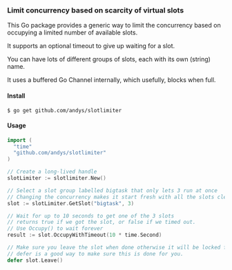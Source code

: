 ### Limit concurrency based on scarcity of virtual slots

This Go package provides a generic way to limit the concurrency based on occupying a limited number of available slots.

It supports an optional timeout to give up waiting for a slot.

You can have lots of different groups of slots, each with its own (string) name.

It uses a buffered Go Channel internally, which usefully, blocks when full.


#### Install
```shell
$ go get github.com/andys/slotlimiter
```


#### Usage

```go
import (
  "time"
  "github.com/andys/slotlimiter"
)

// Create a long-lived handle
slotLimiter := slotlimiter.New()

// Select a slot group labelled bigtask that only lets 3 run at once
// Changing the concurrency makes it start fresh with all the slots cleared
slot := slotLimiter.GetSlot("bigtask", 3)

// Wait for up to 10 seconds to get one of the 3 slots
// returns true if we got the slot, or false if we timed out.
// Use Occupy() to wait forever
result := slot.OccupyWithTimeout(10 * time.Second)

// Make sure you leave the slot when done otherwise it will be locked forever.
// defer is a good way to make sure this is done for you.
defer slot.Leave()

```

